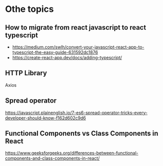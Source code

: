 # Othe topics

## How to migrate from react javascript to react typescript

* https://medium.com/swlh/convert-your-javascript-react-app-to-typescript-the-easy-guide-631592dc1876
* https://create-react-app.dev/docs/adding-typescript/


## HTTP Library

Axios 

## Spread operator

https://javascript.plainenglish.io/7-es6-spread-operator-tricks-every-developer-should-know-f162d602c9d6

## Functional Components vs Class Components in React

https://www.geeksforgeeks.org/differences-between-functional-components-and-class-components-in-react/
